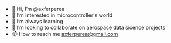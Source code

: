 - 👋 Hi, I’m @axferperea
- 👀 I’m interested in microcontroller's world
- 🌱 I’m always learning
- 💞️ I’m looking to collaborate on aerospace data sicence projects
- 📫 How to reach me axferperea@gmail.com

<!---
axferperea/axferperea is a ✨ special ✨ repository because its `README.md` (this file) appears on your GitHub profile.
You can click the Preview link to take a look at your changes.
--->
